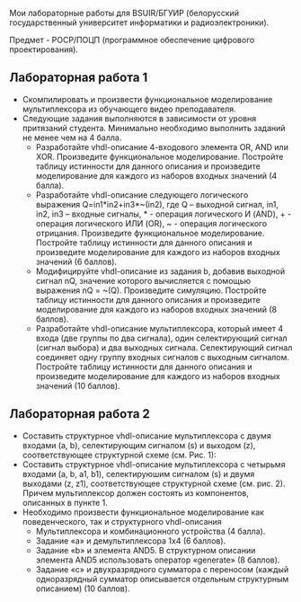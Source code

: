Мои лабораторные работы для BSUIR/БГУИР (белорусский государственный университет информатики и радиоэлектроники).

Предмет - POCP/ПОЦП (программное обеспечение цифрового проектирования).

## Лабораторная работа 1

- Скомпилировать и произвести функциональное моделирование мультиплексора из обучающего видео преподавателя.
- Следующие задания выполняются в зависимости от уровня притязаний студента. Минимально необходимо выполнить заданий не менее чем на 4 балла.
  - Разработайте vhdl-описание 4-входового элемента OR, AND или XOR. Произведите функциональное моделирование. Постройте таблицу истинности для данного описания и произведите моделирование для каждого из наборов входных значений (4 балла).
  - Разработайте vhdl-описание следующего логического выражения Q=in1\*in2+in3\*~(in2), где Q – выходной сигнал, in1, in2, in3 – входные сигналы, \* - операция логического И (AND), + - операция логического ИЛИ (OR), ~ - операция логического отрицания. Произведите функциональное моделирование. Постройте таблицу истинности для данного описания и произведите моделирование для каждого из наборов входных значений (6 баллов).
  - Модифицируйте vhdl-описание из задания b, добавив выходной сигнал nQ, значение которого вычисляется с помощью выражения nQ = ~(Q). Произведите симуляцию. Постройте таблицу истинности для данного описания и произведите моделирование для каждого из наборов входных значений (8 баллов).
  - Разработайте vhdl-описание мультиплексора, который имеет 4 входа (две группы по два сигнала), один селектирующий сигнал (сигнал выбора) и два выходных сигнала. Селектирующий сигнал соединяет одну группу входных сигналов с выходным сигналом. Постройте таблицу истинности для данного описания и произведите моделирование для каждого из наборов входных значений (10 баллов).

## Лабораторная работа 2

- Составить структурное vhdl-описание мультиплексора с двумя входами (a, b), селектирующим сигналом (s) и выходом (z), соответствующее структурной схеме (см. Рис. 1):
- Составить структурное vhdl-описание мультиплексора с четырьмя входами (a, b, a1, b1), селектируюшим сигналом (s) и двумя выходами (z, z1), соответствующее структурной схеме (см. рис. 2). Причем мультиплексор должен состоять из компонентов, описанных в пункте 1.
- Необходимо произвести функциональное моделирование как поведенческого, так и структурного vhdl-описания
  - Мультиплексора и комбинационного устройства (4 балла).
  - Задание «а» и демультиплексора 1х4 (6 баллов).
  - Задание «b» и элемента AND5. В структурном описании элемента AND5 использовать оператор «generate» (8 баллов).
  - Задание «c» и двухразрядного сумматора с переносом (каждый одноразрядный сумматор описывается отдельным структурным описанием) (10 баллов).
